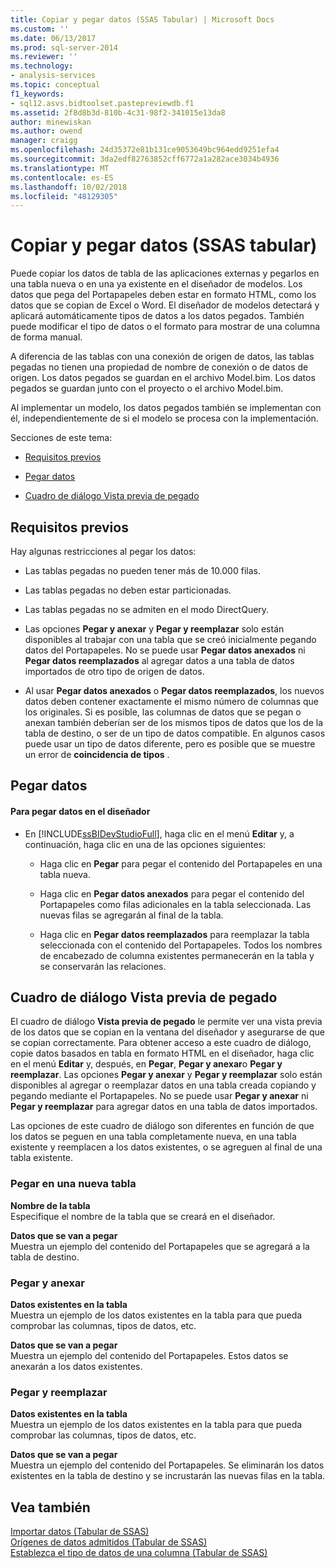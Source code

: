 ```yaml
---
title: Copiar y pegar datos (SSAS Tabular) | Microsoft Docs
ms.custom: ''
ms.date: 06/13/2017
ms.prod: sql-server-2014
ms.reviewer: ''
ms.technology:
- analysis-services
ms.topic: conceptual
f1_keywords:
- sql12.asvs.bidtoolset.pastepreviewdb.f1
ms.assetid: 2f8d8b3d-810b-4c31-98f2-341015e13da8
author: minewiskan
ms.author: owend
manager: craigg
ms.openlocfilehash: 24d35372e81b131ce9053649bc964edd9251efa4
ms.sourcegitcommit: 3da2edf82763852cff6772a1a282ace3034b4936
ms.translationtype: MT
ms.contentlocale: es-ES
ms.lasthandoff: 10/02/2018
ms.locfileid: "48129305"
---
```

# <a name="copy-and-paste-data-ssas-tabular"></a>Copiar y pegar datos (SSAS tabular)
  Puede copiar los datos de tabla de las aplicaciones externas y pegarlos en una tabla nueva o en una ya existente en el diseñador de modelos. Los datos que pega del Portapapeles deben estar en formato HTML, como los datos que se copian de Excel o Word. El diseñador de modelos detectará y aplicará automáticamente tipos de datos a los datos pegados. También puede modificar el tipo de datos o el formato para mostrar de una columna de forma manual.  
  
 A diferencia de las tablas con una conexión de origen de datos, las tablas pegadas no tienen una propiedad de nombre de conexión o de datos de origen. Los datos pegados se guardan en el archivo Model.bim. Los datos pegados se guardan junto con el proyecto o el archivo Model.bim.  
  
 Al implementar un modelo, los datos pegados también se implementan con él, independientemente de si el modelo se procesa con la implementación.  
  
 Secciones de este tema:  
  
-   [Requisitos previos](#bkmk_prerequisites)  
  
-   [Pegar datos](#bkmk_paste_data)  
  
-   [Cuadro de diálogo Vista previa de pegado](#bkmk_paste_preview)  
  
##  <a name="bkmk_prerequisites"></a> Requisitos previos  
 Hay algunas restricciones al pegar los datos:  
  
-   Las tablas pegadas no pueden tener más de 10.000 filas.  
  
-   Las tablas pegadas no deben estar particionadas.  
  
-   Las tablas pegadas no se admiten en el modo DirectQuery.  
  
-   Las opciones **Pegar y anexar** y **Pegar y reemplazar** solo están disponibles al trabajar con una tabla que se creó inicialmente pegando datos del Portapapeles. No se puede usar **Pegar datos anexados** ni **Pegar datos reemplazados** al agregar datos a una tabla de datos importados de otro tipo de origen de datos.  
  
-   Al usar **Pegar datos anexados** o **Pegar datos reemplazados**, los nuevos datos deben contener exactamente el mismo número de columnas que los originales. Si es posible, las columnas de datos que se pegan o anexan también deberían ser de los mismos tipos de datos que los de la tabla de destino, o ser de un tipo de datos compatible. En algunos casos puede usar un tipo de datos diferente, pero es posible que se muestre un error de **coincidencia de tipos** .  
  
##  <a name="bkmk_paste_data"></a> Pegar datos  
  
#### <a name="to-paste-data-into-the-designer"></a>Para pegar datos en el diseñador  
  
-   En [!INCLUDE[ssBIDevStudioFull](../includes/ssbidevstudiofull-md.md)], haga clic en el menú **Editar** y, a continuación, haga clic en una de las opciones siguientes:  
  
    -   Haga clic en **Pegar** para pegar el contenido del Portapapeles en una tabla nueva.  
  
    -   Haga clic en **Pegar datos anexados** para pegar el contenido del Portapapeles como filas adicionales en la tabla seleccionada. Las nuevas filas se agregarán al final de la tabla.  
  
    -   Haga clic en **Pegar datos reemplazados** para reemplazar la tabla seleccionada con el contenido del Portapapeles. Todos los nombres de encabezado de columna existentes permanecerán en la tabla y se conservarán las relaciones.  
  
##  <a name="bkmk_paste_preview"></a> Cuadro de diálogo Vista previa de pegado  
 El cuadro de diálogo **Vista previa de pegado** le permite ver una vista previa de los datos que se copian en la ventana del diseñador y asegurarse de que se copian correctamente. Para obtener acceso a este cuadro de diálogo, copie datos basados en tabla en formato HTML en el diseñador, haga clic en el menú **Editar** y, después, en **Pegar**, **Pegar y anexar**o **Pegar y reemplazar**. Las opciones **Pegar y anexar** y **Pegar y reemplazar** solo están disponibles al agregar o reemplazar datos en una tabla creada copiando y pegando mediante el Portapapeles. No se puede usar **Pegar y anexar** ni **Pegar y reemplazar** para agregar datos en una tabla de datos importados.  
  
 Las opciones de este cuadro de diálogo son diferentes en función de que los datos se peguen en una tabla completamente nueva, en una tabla existente y reemplacen a los datos existentes, o se agreguen al final de una tabla existente.  
  
### <a name="paste-to-new-table"></a>Pegar en una nueva tabla  
 **Nombre de la tabla**  
 Especifique el nombre de la tabla que se creará en el diseñador.  
  
 **Datos que se van a pegar**  
 Muestra un ejemplo del contenido del Portapapeles que se agregará a la tabla de destino.  
  
### <a name="paste-append"></a>Pegar y anexar  
 **Datos existentes en la tabla**  
 Muestra un ejemplo de los datos existentes en la tabla para que pueda comprobar las columnas, tipos de datos, etc.  
  
 **Datos que se van a pegar**  
 Muestra un ejemplo del contenido del Portapapeles. Estos datos se anexarán a los datos existentes.  
  
### <a name="paste-replace"></a>Pegar y reemplazar  
 **Datos existentes en la tabla**  
 Muestra un ejemplo de los datos existentes en la tabla para que pueda comprobar las columnas, tipos de datos, etc.  
  
 **Datos que se van a pegar**  
 Muestra un ejemplo del contenido del Portapapeles. Se eliminarán los datos existentes en la tabla de destino y se incrustarán las nuevas filas en la tabla.  
  
## <a name="see-also"></a>Vea también  
 [Importar datos &#40;Tabular de SSAS&#41;](import-data-ssas-tabular.md)   
 [Orígenes de datos admitidos &#40;Tabular de SSAS&#41;](tabular-models/data-sources-supported-ssas-tabular.md)   
 [Establezca el tipo de datos de una columna &#40;Tabular de SSAS&#41;](tabular-models/set-the-data-type-of-a-column-ssas-tabular.md)  
  
  

